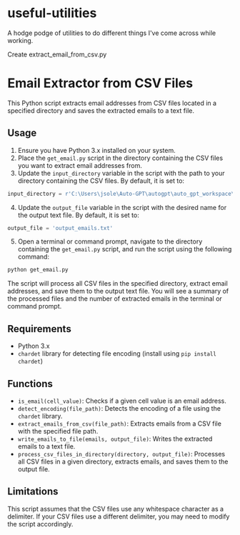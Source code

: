 # useful-utilities
A hodge podge of utilities to do different things I've come across while working.



Create extract_email_from_csv.py
# Email Extractor from CSV Files

This Python script extracts email addresses from CSV files located in a specified directory and saves the extracted emails to a text file.

## Usage

1. Ensure you have Python 3.x installed on your system.
2. Place the `get_email.py` script in the directory containing the CSV files you want to extract email addresses from.
3. Update the `input_directory` variable in the script with the path to your directory containing the CSV files. By default, it is set to:

```python
input_directory = r'C:\Users\jsole\Auto-GPT\autogpt\auto_gpt_workspace\WFO_users'
```

4. Update the `output_file` variable in the script with the desired name for the output text file. By default, it is set to:

```python
output_file = 'output_emails.txt'
```

5. Open a terminal or command prompt, navigate to the directory containing the `get_email.py` script, and run the script using the following command:

```bash
python get_email.py
```

The script will process all CSV files in the specified directory, extract email addresses, and save them to the output text file. You will see a summary of the processed files and the number of extracted emails in the terminal or command prompt.

## Requirements

- Python 3.x
- `chardet` library for detecting file encoding (install using `pip install chardet`)

## Functions

- `is_email(cell_value)`: Checks if a given cell value is an email address.
- `detect_encoding(file_path)`: Detects the encoding of a file using the `chardet` library.
- `extract_emails_from_csv(file_path)`: Extracts emails from a CSV file with the specified file path.
- `write_emails_to_file(emails, output_file)`: Writes the extracted emails to a text file.
- `process_csv_files_in_directory(directory, output_file)`: Processes all CSV files in a given directory, extracts emails, and saves them to the output file.

## Limitations

This script assumes that the CSV files use any whitespace character as a delimiter. If your CSV files use a different delimiter, you may need to modify the script accordingly.
